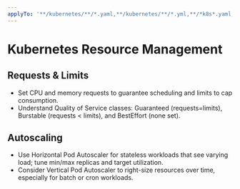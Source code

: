 ```yaml
---
applyTo: '**/kubernetes/**/*.yaml,**/kubernetes/**/*.yml,**/*k8s*.yaml,**/*k8s*.yml,**/*kube*.yaml,**/*kube*.yml'
---
```


# Kubernetes Resource Management

## Requests & Limits

-   Set CPU and memory requests to guarantee scheduling and limits to cap consumption.
-   Understand Quality of Service classes: Guaranteed (requests=limits), Burstable (requests < limits), and BestEffort (none set).

## Autoscaling

-   Use Horizontal Pod Autoscaler for stateless workloads that see varying load; tune min/max replicas and target utilization.
-   Consider Vertical Pod Autoscaler to right-size resources over time, especially for batch or cron workloads.
